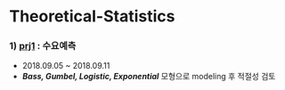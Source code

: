 # Theoretical-Statistics
### 1) [prj1](https://github.com/sohyuniii/Theoretical-Statistics/tree/master/prj1) : 수요예측
- 2018.09.05 ~ 2018.09.11
- ***Bass, Gumbel, Logistic, Exponential*** 모형으로 modeling 후 적절성 검토

